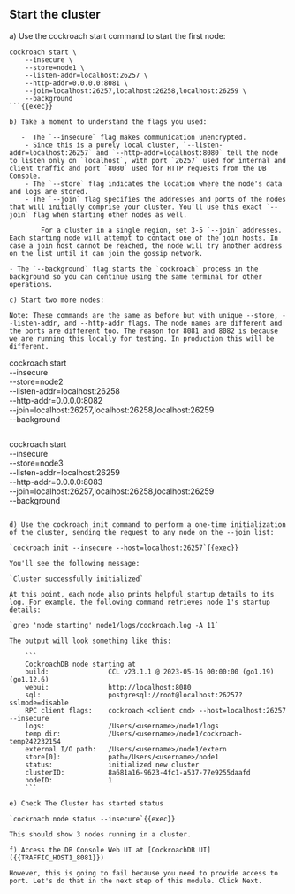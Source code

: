 ## Start the cluster

a) Use the cockroach start command to start the first node:

```
cockroach start \
    --insecure \
    --store=node1 \
    --listen-addr=localhost:26257 \
    --http-addr=0.0.0.0:8081 \
    --join=localhost:26257,localhost:26258,localhost:26259 \
    --background
```{{exec}}

b) Take a moment to understand the flags you used:

   -  The `--insecure` flag makes communication unencrypted.
    - Since this is a purely local cluster, `--listen-addr=localhost:26257` and `--http-addr=localhost:8080` tell the node to listen only on `localhost`, with port `26257` used for internal and client traffic and port `8080` used for HTTP requests from the DB Console.
    - The `--store` flag indicates the location where the node's data and logs are stored.
    - The `--join` flag specifies the addresses and ports of the nodes that will initially comprise your cluster. You'll use this exact `--join` flag when starting other nodes as well.

        For a cluster in a single region, set 3-5 `--join` addresses. Each starting node will attempt to contact one of the join hosts. In case a join host cannot be reached, the node will try another address on the list until it can join the gossip network.

- The `--background` flag starts the `cockroach` process in the background so you can continue using the same terminal for other operations.

c) Start two more nodes:

Note: These commands are the same as before but with unique --store, --listen-addr, and --http-addr flags. The node names are different and the ports are different too. The reason for 8081 and 8082 is because we are running this locally for testing. In production this will be different.

```
cockroach start \
    --insecure \
    --store=node2 \
    --listen-addr=localhost:26258 \
    --http-addr=0.0.0.0:8082 \
    --join=localhost:26257,localhost:26258,localhost:26259 \
    --background
```{{exec}}

```
cockroach start \
    --insecure \
    --store=node3 \
    --listen-addr=localhost:26259 \
    --http-addr=0.0.0.0:8083 \
    --join=localhost:26257,localhost:26258,localhost:26259 \
    --background
```{{exec}}

d) Use the cockroach init command to perform a one-time initialization of the cluster, sending the request to any node on the --join list:

`cockroach init --insecure --host=localhost:26257`{{exec}}

You'll see the following message:

`Cluster successfully initialized`

At this point, each node also prints helpful startup details to its log. For example, the following command retrieves node 1's startup details:

`grep 'node starting' node1/logs/cockroach.log -A 11`

The output will look something like this:

    ```
    CockroachDB node starting at 
    build:               CCL v23.1.1 @ 2023-05-16 00:00:00 (go1.19) (go1.12.6)
    webui:               http://localhost:8080
    sql:                 postgresql://root@localhost:26257?sslmode=disable
    RPC client flags:    cockroach <client cmd> --host=localhost:26257 --insecure
    logs:                /Users/<username>/node1/logs
    temp dir:            /Users/<username>/node1/cockroach-temp242232154
    external I/O path:   /Users/<username>/node1/extern
    store[0]:            path=/Users/<username>/node1
    status:              initialized new cluster
    clusterID:           8a681a16-9623-4fc1-a537-77e9255daafd
    nodeID:              1
    ```

e) Check The Cluster has started status

`cockroach node status --insecure`{{exec}}

This should show 3 nodes running in a cluster.

f) Access the DB Console Web UI at [CockroachDB UI]({{TRAFFIC_HOST1_8081}}) 

However, this is going to fail because you need to provide access to port. Let's do that in the next step of this module. Click Next. 